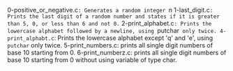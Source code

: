 0-positive_or_negative.c`: Generates a random integer `n
1-last_digit.c`: Prints the last digit of a random number and states if it is greater than 5, 0, or less than 6 and not 0.`
2-print_alphabet.c`: Prints the lowercase alphabet followed by a newline, using `putchar` only twice.
4-print_alphabt.c`: Prints the lowercase alphabet except 'q' and 'e', using `putchar` only twice.
5-print_numbers.c: prints all single digit numbers of base 10 starting from 0.
6-print_numberz.c: prints all single digit numbers of base 10 starting from 0 without using variable of type char.
